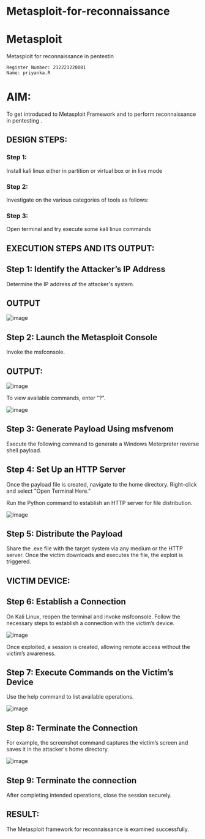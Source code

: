 # Metasploit-for-reconnaissance
# Metasploit
Metasploit for reconnaissance in pentestin
```
Register Number: 212223220081
Name: priyanka.R
```
# AIM:

To get introduced to Metasploit Framework and to  perform reconnaissance  in pentesting .

## DESIGN STEPS:

### Step 1:

Install kali linux either in partition or virtual box or in live mode

### Step 2:

Investigate on the various categories of tools as follows:

### Step 3:

Open terminal and try execute some kali linux commands

## EXECUTION STEPS AND ITS OUTPUT:

## Step 1: Identify the Attacker’s IP Address
Determine the IP address of the attacker's system.

## OUTPUT

![image](https://github.com/user-attachments/assets/14f8e813-d318-43ff-b3f8-ce63459d1db9)

## Step 2: Launch the Metasploit Console
Invoke the msfconsole.

## OUTPUT:

![image](https://github.com/user-attachments/assets/4ddd41f8-4697-4dde-8536-b81191afe255)

To view available commands, enter "?".


![image](https://github.com/user-attachments/assets/7ed82e4f-6c0f-43cd-aedb-44dfeef23b17)

## Step 3: Generate Payload Using msfvenom
Execute the following command to generate a Windows Meterpreter reverse shell payload.

## Step 4: Set Up an HTTP Server
Once the payload file is created, navigate to the home directory. Right-click and select "Open Terminal Here."

Run the Python command to establish an HTTP server for file distribution.

![image](https://github.com/user-attachments/assets/bb87ab0f-a3b9-4c0d-b2a2-e1d893929c91)

## Step 5: Distribute the Payload
Share the .exe file with the target system via any medium or the HTTP server. Once the victim downloads and executes the file, the exploit is triggered.

## VICTIM DEVICE:
## Step 6: Establish a Connection
On Kali Linux, reopen the terminal and invoke msfconsole. Follow the necessary steps to establish a connection with the victim’s device.

![image](https://github.com/user-attachments/assets/16713749-6505-4197-871b-eeb3b2d95302)

Once exploited, a session is created, allowing remote access without the victim’s awareness.

## Step 7: Execute Commands on the Victim’s Device
Use the help command to list available operations.

![image](https://github.com/user-attachments/assets/4a41c049-9b7a-4430-a9b5-d8a52e696afd)

## Step 8: Terminate the Connection
For example, the screenshot command captures the victim’s screen and saves it in the attacker's home directory.

![image](https://github.com/user-attachments/assets/12bf0a20-9386-4453-8826-6f5a8f6ec768)

## Step 9: Terminate the connection
After completing intended operations, close the session securely.

## RESULT:
The Metasploit framework for reconnaissance is examined successfully.
